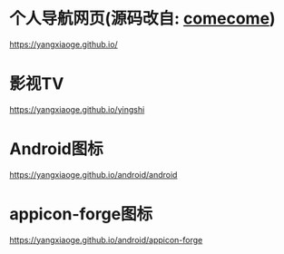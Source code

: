 # 个人导航网页(源码改自: [comecome](https://github.com/hellojuantu/comecome))
https://yangxiaoge.github.io/

# 影视TV 
https://yangxiaoge.github.io/yingshi

# Android图标
https://yangxiaoge.github.io/android/android

# appicon-forge图标
https://yangxiaoge.github.io/android/appicon-forge
